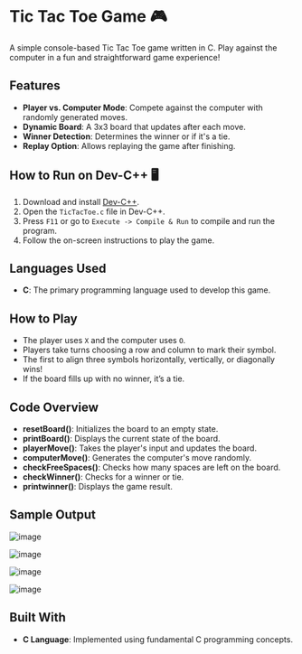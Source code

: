 # Tic Tac Toe Game 🎮

A simple console-based Tic Tac Toe game written in C. Play against the computer in a fun and straightforward game experience!

## Features
- **Player vs. Computer Mode**: Compete against the computer with randomly generated moves.
- **Dynamic Board**: A 3x3 board that updates after each move.
- **Winner Detection**: Determines the winner or if it's a tie.
- **Replay Option**: Allows replaying the game after finishing.

## How to Run on Dev-C++ 🖥️
1. Download and install [Dev-C++](https://sourceforge.net/projects/orwelldevcpp/).
2. Open the `TicTacToe.c` file in Dev-C++.
3. Press `F11` or go to `Execute -> Compile & Run` to compile and run the program.
4. Follow the on-screen instructions to play the game.

## Languages Used
- **C**: The primary programming language used to develop this game.

## How to Play
- The player uses `X` and the computer uses `O`.
- Players take turns choosing a row and column to mark their symbol.
- The first to align three symbols horizontally, vertically, or diagonally wins!
- If the board fills up with no winner, it’s a tie.

## Code Overview
- **resetBoard()**: Initializes the board to an empty state.
- **printBoard()**: Displays the current state of the board.
- **playerMove()**: Takes the player's input and updates the board.
- **computerMove()**: Generates the computer's move randomly.
- **checkFreeSpaces()**: Checks how many spaces are left on the board.
- **checkWinner()**: Checks for a winner or tie.
- **printwinner()**: Displays the game result.

## Sample Output

![image](https://github.com/user-attachments/assets/983eb733-252a-4c8c-a2a5-41878c2b7541)

![image](https://github.com/user-attachments/assets/bebad96a-9e28-461d-a122-47d42a32b4a0)

![image](https://github.com/user-attachments/assets/c92886e7-9239-4e32-a29c-0da0bc2479c7)

![image](https://github.com/user-attachments/assets/2ff1f169-bf9f-4492-98b3-747b25a88053)

## Built With
- **C Language**: Implemented using fundamental C programming concepts.
